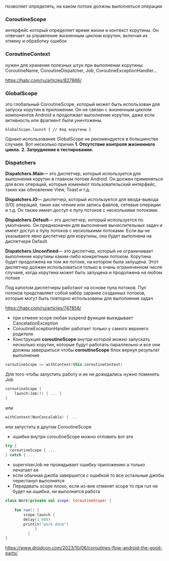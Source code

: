 позволяет определять, на каком потоке должны выполняться операции

### CoroutineScope

интерфейс который определяет время жизни и контекст корутины. Он отвечает за управление жизненным циклом корутин, включая их отмену и обработку ошибок

### CoroutineContext

нужен для хранения полезных штук при выполнении корутины:
CoroutineName, CoroutineDispatcher, Job, CoroutineExceptionHandler...

https://habr.com/ru/articles/827866/
### GlobalScope

это глобальный CoroutineScope, который может быть использован для запуска корутин в приложении. Он не связан с жизненным циклом компонентов
Android и продолжает выполнение корутин, даже если активность или фрагмент были уничтожены.

```
GlobalScope.launch { // Код корутины }
```

Однако использование GlobalScope не рекомендуется в большинстве случаев. Вот несколько причин
**1. Отсутствие контроля жизненного цикла.**
**2. Затруднение в тестировании.**

### Dispatchers

**Dispatchers.Main**— это диспетчер, который используется для выполнения корутин в главном потоке Android. Он должен применяться для всех
операций, которые изменяют пользовательский интерфейс, таких как обновление View, Toast и т.д.

**Dispatchers.IO**— диспетчер, который используется для ввода-вывода (I/O) операций, таких как чтение или запись файлов, сетевые операции и
т.д. Он также имеет доступ к пулу потоков с несколькими потоками.

**Dispatchers.Default**— это диспетчер, который используется по умолчанию. Он предназначен для выполнения вычислительных задач и имеет
доступ к пулу потоков с несколькими потоками. Если вы не указываете явно диспетчер для корутины, она будет выполнена на диспетчере Default.

**Dispatchers.Unconfined**— это диспетчер, который не ограничивает выполнение корутины каким-либо конкретным потоком. Корутина будет
продолжена на том же потоке, на котором была запущена. Этот диспетчер должен использоваться только в очень ограниченном числе случаев, когда
корутина может быть запущена и продолжена на любом потоке

Под капотом диспетчеры работают на основе пула потоков. Пул потоков представляет собой набор заранее созданных потоков, которые могут быть
повторно использованы для выполнения задач

https://habr.com/ru/articles/747858/
- при отмене scope любая suspend функция выкидывает CancelationException
- CoroutineExceptionHandler работает только у самого верхнего родителя
- Конструкция **coroutineScope** внутри которой можно запускать несколько корутин, которые будут работать параллельно и все они должны завершиться чтобы **coroutineScope** блок вернул результат выполнения
```Kotlin
coroutineScope == withContext(this.coroutineContext)
```
Для того чтобы запустить работу и ее не дожидались нужно поменять Job
```Kotlin
coroutineScope {  
	launch(Job()) { ... }  
}
```
или 
```Kotlin
withContext(NonCancalable) { ...
```
или запустить в другом CoroutineScope
- ошибки внутри coroutineScope можно отловить вот атк
```Kotlin
try {
  coroutineScope { ...
} catch { ...
```
- superviserJob не прокидывает ошибку приложению а только печатает ее
- если обычная джоба завершится с ошибкой то все остальные джобы перестанул выполнятся
- Передавать scope плохо, если из-вне отменят scope то при run не будет ни ошибки, ни выполнится работа
```Kotlin
class Work(private val scope: CoroutineScope) {  
  
	fun run() {  
		scope.launch {  
		delay(1_000)  
		println("work done")  
			 }  
		  }  
}
```

https://www.droidcon.com/2023/10/06/coroutines-flow-android-the-good-parts/